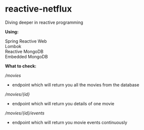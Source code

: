# reactive-netflux
Diving deeper in reactive programming

**Using:**

Spring Reactive Web \
Lombok \
Reactive MongoDB \
Embedded MongoDB

**What to check:**

_/movies_

- endpoint which will return you all the movies from the database

_/movies/{id}_

- endpoint which will return you details of one movie

_/movies/{id}/events_

- endpoint which will return you movie events continuously

